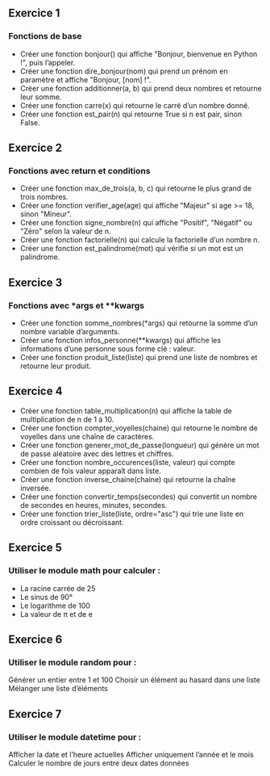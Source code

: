 ## Exercice 1
### Fonctions de base
- Créer une fonction bonjour() qui affiche "Bonjour, bienvenue en Python !", puis l’appeler.
- Créer une fonction dire_bonjour(nom) qui prend un prénom en paramètre et affiche "Bonjour, [nom] !".
- Créer une fonction additionner(a, b) qui prend deux nombres et retourne leur somme.
- Créer une fonction carre(x) qui retourne le carré d’un nombre donné.
- Créer une fonction est_pair(n) qui retourne True si n est pair, sinon False.

## Exercice 2
### Fonctions avec return et conditions
- Créer une fonction max_de_trois(a, b, c) qui retourne le plus grand de trois nombres.
- Créer une fonction verifier_age(age) qui affiche "Majeur" si age >= 18, sinon "Mineur".
- Créer une fonction signe_nombre(n) qui affiche "Positif", "Négatif" ou "Zéro" selon la valeur de n.
- Créer une fonction factorielle(n) qui calcule la factorielle d’un nombre n.
- Créer une fonction est_palindrome(mot) qui vérifie si un mot est un palindrome.

## Exercice 3
### Fonctions avec *args et **kwargs
- Créer une fonction somme_nombres(*args) qui retourne la somme d’un nombre variable d’arguments.
- Créer une fonction infos_personne(**kwargs) qui affiche les informations d’une personne sous forme clé : valeur.
- Créer une fonction produit_liste(liste) qui prend une liste de nombres et retourne leur produit.

## Exercice 4
- Créer une fonction table_multiplication(n) qui affiche la table de multiplication de n de 1 à 10.
- Créer une fonction compter_voyelles(chaine) qui retourne le nombre de voyelles dans une chaîne de caractères.
- Créer une fonction generer_mot_de_passe(longueur) qui génère un mot de passe aléatoire avec des lettres et chiffres.
- Créer une fonction nombre_occurences(liste, valeur) qui compte combien de fois valeur apparaît dans liste.
- Créer une fonction inverse_chaine(chaine) qui retourne la chaîne inversée.
- Créer une fonction convertir_temps(secondes) qui convertit un nombre de secondes en heures, minutes, secondes.
- Créer une fonction trier_liste(liste, ordre="asc") qui trie une liste en ordre croissant ou décroissant.

## Exercice 5
### Utiliser le module math pour calculer :
- La racine carrée de 25
- Le sinus de 90°
- Le logarithme de 100
- La valeur de π et de e

## Exercice 6
### Utiliser le module random pour :
Générer un entier entre 1 et 100
Choisir un élément au hasard dans une liste
Mélanger une liste d’éléments

## Exercice 7
### Utiliser le module datetime pour :
Afficher la date et l’heure actuelles
Afficher uniquement l’année et le mois
Calculer le nombre de jours entre deux dates données
